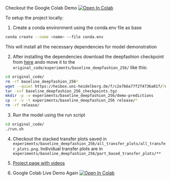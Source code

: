 
Checkout the Google Colab Demo [![Open In Colab](https://colab.research.google.com/assets/colab-badge.svg)](https://colab.research.google.com/drive/1rDNxZH1BYlyvBmE1z30Dng2TgUKnH3MP)


To setup the project locally:

1. Create a conda environment using the conda.env file as base

```bash
conda create --name <name> --file conda.env
```

This will install all the necessary dependencies for model demonstration

2. After installing the dependencies download the deepfashion checkpoint from [here](https://heibox.uni-heidelberg.de/f/c2e7b6a77f2f4736a01f/?dl=1) ando move it to the `original_code/experiments/baseline_deepfashion_256/` like this:



```bash
cd original_code/
rm -rf baseline_deepfashion_256*
wget --quiet https://heibox.uni-heidelberg.de/f/c2e7b6a77f2f4736a01f/?dl=1 -O baseline_deepfashion_256_checkpoints.tgz
tar -xvf baseline_deepfashion_256_checkpoints.tgz
mkdir -p -v experiments/baseline_deepfashion_256/demo-predictions
cp -r -v -t experiments/baseline_deepfashion_256 release/*
rm -rf release/
```

3. Run the model using the run script

```bash
cd original_code/
./run.sh
```

4. Checkout the stacked transfer plots saved in `experiments/baseline_deepfashion_256/all_transfer_plots/all_transfer_plots.png`. Individual transfer plots are in `experiments/baseline_deepfashion_256/part_based_transfer_plots/**`


5. [Project page with videos](https://compvis.github.io/unsupervised-disentangling/) 

6. Google Colab Live Demo Again [![Open In Colab](https://colab.research.google.com/assets/colab-badge.svg)](https://colab.research.google.com/drive/1rDNxZH1BYlyvBmE1z30Dng2TgUKnH3MP)
